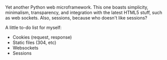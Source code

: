Yet another Python web microframework. This one boasts simplicity, minimalism, transparency, and integration with the latest HTML5 stuff, such as web sockets. Also, sessions, because who doesn't like sessions?

A little to-do list for myself:

- Cookies (request, response)
- Static files (304, etc)
- Websockets
- Sessions
